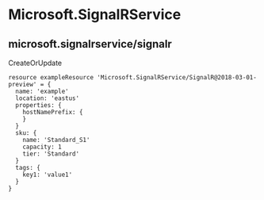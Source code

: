 # Microsoft.SignalRService

## microsoft.signalrservice/signalr

CreateOrUpdate
```bicep
resource exampleResource 'Microsoft.SignalRService/SignalR@2018-03-01-preview' = {
  name: 'example'
  location: 'eastus'
  properties: {
    hostNamePrefix: {
    }
  }
  sku: {
    name: 'Standard_S1'
    capacity: 1
    tier: 'Standard'
  }
  tags: {
    key1: 'value1'
  }
}
```
